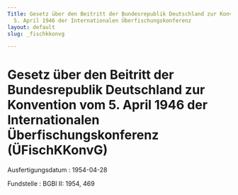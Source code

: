 ```yaml
---
Title: Gesetz über den Beitritt der Bundesrepublik Deutschland zur Konvention vom
  5. April 1946 der Internationalen Überfischungskonferenz
layout: default
slug: _fischkkonvg

---
```


# Gesetz über den Beitritt der Bundesrepublik Deutschland zur Konvention vom 5. April 1946 der Internationalen Überfischungskonferenz (ÜFischKKonvG)

Ausfertigungsdatum
:   1954-04-28

Fundstelle
:   BGBl II: 1954, 469

